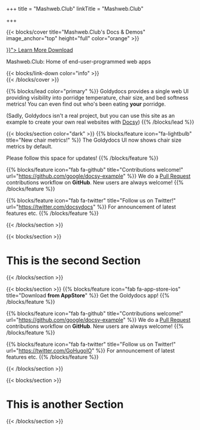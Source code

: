 +++
title = "Mashweb.Club"
linkTitle = "Mashweb.Club"

+++

{{< blocks/cover title="Mashweb.Club's Docs & Demos" image_anchor="top" height="full" color="orange" >}}
<div class="mx-auto">
	<a class="btn btn-lg btn-primary mr-3 mb-4" href="{{< relref "/whitepaper" >}}">
		Learn More <i class="fas fa-arrow-alt-circle-right ml-2"></i>
	</a>
	<a class="btn btn-lg btn-secondary mr-3 mb-4" href="https://github.com/google/docsy-example">
		Download <i class="fab fa-github ml-2 "></i>
	</a>
	<p class="lead mt-5">Mashweb.Club: Home of end-user-programmed web apps</p>
	{{< blocks/link-down color="info" >}}
</div>
{{< /blocks/cover >}}


{{% blocks/lead color="primary" %}}
Goldydocs provides a single web UI providing visibility into porridge temperature, chair size, and bed softness metrics! You can even find out who's been eating **your** porridge.

(Sadly, Goldydocs isn't a real project, but you can use this site as an example to create your own real websites with [Docsy](http://docsy.dev))
{{% /blocks/lead %}}

{{< blocks/section color="dark" >}}
{{% blocks/feature icon="fa-lightbulb" title="New chair metrics!" %}}
The Goldydocs UI now shows chair size metrics by default.

Please follow this space for updates!
{{% /blocks/feature %}}


{{% blocks/feature icon="fab fa-github" title="Contributions welcome!" url="https://github.com/google/docsy-example" %}}
We do a [Pull Request](https://github.com/google/docsy-example/pulls) contributions workflow on **GitHub**. New users are always welcome!
{{% /blocks/feature %}}


{{% blocks/feature icon="fab fa-twitter" title="Follow us on Twitter!" url="https://twitter.com/docsydocs" %}}
For announcement of latest features etc.
{{% /blocks/feature %}}


{{< /blocks/section >}}


{{< blocks/section >}}
<div class="col">
<h1 class="text-center">This is the second Section</h1>
</div>

{{< /blocks/section >}}



{{< blocks/section >}}
{{% blocks/feature icon="fab fa-app-store-ios" title="Download **from AppStore**" %}}
Get the Goldydocs app!
{{% /blocks/feature %}}


{{% blocks/feature icon="fab fa-github" title="Contributions welcome!" url="https://github.com/google/docsy-example" %}}
We do a [Pull Request](https://github.com/google/docsy-example/pulls) contributions workflow on **GitHub**. New users are always welcome!
{{% /blocks/feature %}}


{{% blocks/feature icon="fab fa-twitter" title="Follow us on Twitter!" url="https://twitter.com/GoHugoIO" %}}
For announcement of latest features etc.
{{% /blocks/feature %}}


{{< /blocks/section >}}

{{< blocks/section >}}

<div class="col-12">
<h1 class="text-center">This is another Section</h1>
</div>

{{< /blocks/section >}}
